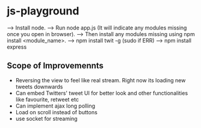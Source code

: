# js-playground

--> Install node.
--> Run node app.js (It will indicate any modules missing once you open in browser).
--> Then install any modules missing using npm install <module_name>.
--> npm install twit -g (sudo if ERR)
--> npm install express

## Scope of Improvemennts
- Reversing the view to feel like real stream. Right now its loading new tweets downwards
- Can embed Twitters' tweet UI for better look and other functionalities like favourite, retweet etc
- Can implement ajax long polling
- Load on scroll instead of buttons
- use socket for streaming

